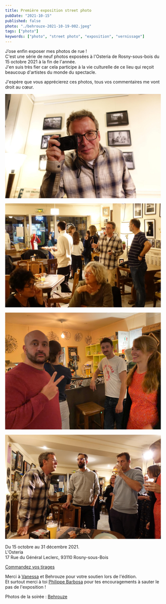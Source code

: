 ```yaml
---
title: Première exposition street photo
pubDate: "2021-10-15"
published: false
photo: "./behrouze-2021-10-19-002.jpeg"
tags: ["photo"]
keywords: ["photo", "street photo", "exposition", "vernissage"]
---
```


J’ose enfin exposer mes photos de rue !  
C'est une série de neuf photos exposées à l'Osteria de Rosny-sous-bois du 15 octobre 2021 à la fin de l'année.  
J'en suis très fier car cela participe à la vie culturelle de ce lieu qui reçoit beaucoup d'artistes du monde du spectacle.

J'espère que vous apprécierez ces photos, tous vos commentaires me vont droit au cœur.

![Photo](behrouze-2021-10-19-002.jpeg)

![Photo](behrouze-2021-10-19-003.jpeg)

![Photo](./IMG_4785.jpeg)

![Photo](behrouze-2021-10-19-004.jpeg)

Du 15 octobre au 31 décembre 2021.  
L'Osteria  
17 Rue du Général Leclerc, 93110 Rosny-sous-Bois

[Commandez vos tirages](https://fabienchampigny.typeform.com/to/fBfPdh8r)

Merci à [Vanessa](https://www.instagram.com/van_ess82/) et Behrouze pour votre soutien lors de l'édition.  
Et surtout merci à toi [Philippe Barbosa](https://www.philippebarbosa.com/) pour tes encouragements à sauter le pas de l'exposition !

Photos de la soirée : [Behrouze](https://behrouze.com/)

